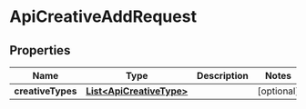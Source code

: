 

# ApiCreativeAddRequest


## Properties

Name | Type | Description | Notes
------------ | ------------- | ------------- | -------------
**creativeTypes** | [**List&lt;ApiCreativeType&gt;**](ApiCreativeType.md) |  |  [optional]



